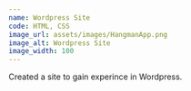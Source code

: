 ```yaml
---
name: Wordpress Site
code: HTML, CSS
image_url: assets/images/HangmanApp.png
image_alt: Wordpress Site
image_width: 100
---
```

Created a site to gain experince in Wordpress.